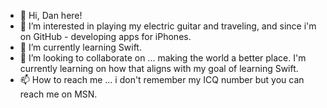 - 👋 Hi, Dan here!
- 👀 I’m interested in playing my electric guitar and traveling, and since i'm on GitHub - developing apps for iPhones.
- 🌱 I’m currently learning Swift. 
- 💞️ I’m looking to collaborate on ... making the world a better place. I'm currently learning on how that aligns with my goal of learning Swift.
- 📫 How to reach me ... i don't remember my ICQ number but you can reach me on MSN.

<!---
patternUnknown/patternUnknown is a ✨ special ✨ repository because its `README.md` (this file) appears on your GitHub profile.
You can click the Preview link to take a look at your changes.
--->
